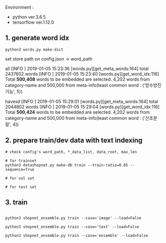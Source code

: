Environment :

- python ver.3.6.5
- tensorflow ver.1.12.0

## 1. generate word idx

```
python3 words.py make-dict
```

set store path on config.json -> word_path

all
[INFO ] 2019-01-05 15:23:36 [words.py][get_meta_words:164] total 2437602 words
[INFO ] 2019-01-05 15:23:40 [words.py][get_word_idx:116] Total **500,408** words to be embedded are selected.
4,202 words from category-name and 500,000 from meta-info(least common word : ('방수방진기능', 5))

havesd
[INFO ] 2019-01-05 15:29:01 [words.py][get_meta_words:164] total 2044802 words
[INFO ] 2019-01-05 15:29:04 [words.py][get_word_idx:116] Total **500,424** words to be embedded are selected.
4,202 words from category-name and 500,000 from meta-info(least common word : ('산초분말', 4))

## 2. prepare train/dev data with text indexing

```
# check config's word_path, *_data_list, data_root, max_len

# for trainset
python3 datashopnet.py make-db train --train-ratio=0.85 --sequence=True

# for val set

# for test set

```

## 3. train

```

python3 shopnet_ensemble.py train --case='image' --load=False

python3 shopnet_ensemble.py train --case='text' --load=False

python3 shopnet_ensemble.py train --case='ensemble' --load=False

```
